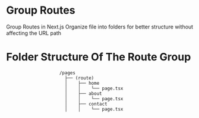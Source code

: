 # Group Routes
Group Routes in Next.js Organize file into folders for better structure without affecting the URL path

# Folder Structure Of The Route Group
                        /pages
                          ├── (route)
                          │    ├── home
                          │    │    └── page.tsx
                          │    ├── about
                          │    │    └── page.tsx
                          │    ├── contact
                          │    │    └── page.tsx
